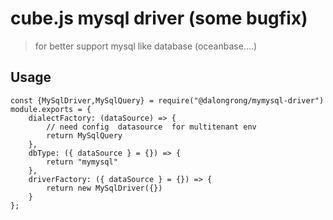 # cube.js mysql driver (some bugfix)

>  for better support mysql like database (oceanbase....)



## Usage


```code
const {MySqlDriver,MySqlQuery} = require("@dalongrong/mymysql-driver")
module.exports = {
    dialectFactory: (dataSource) => {
        // need config  datasource  for multitenant env
        return MySqlQuery
    },
    dbType: ({ dataSource } = {}) => {
        return "mymysql"
    },
    driverFactory: ({ dataSource } = {}) => {
        return new MySqlDriver({})
    }
};
```